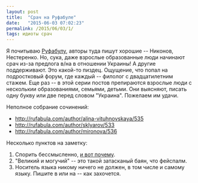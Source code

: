 ```yaml
---
layout: post
title:  "Срач на Руфабуле"
date:   "2015-06-03 07:02:23"
permalink: /2015/06/03/1/
tags: идиоты срач
---
```


Я почитываю [Руфабулу](http://rufabula.com), авторы туда пишут хорошие
-- Никонов, Нестеренко. Но, сука, даже взрослые образованные люди
начинают срач из-за предлога в/на в отношении Украины! А другие
поддерживают. Это какой-то пиздец. Ощущение, что попал на подростковый
форум, где каждый -- филолог с двадцатилетним стажем. Еще раз -- в
этой серии постов препираются взрослые люди с несколькии
образованиями, семьями, детьми. Они выясняют, писать одну букву или
две перед словом "Украина". Пожелаем им удачи.

Неполное собрание сочинений:

- http://rufabula.com/author/alina-vituhnovskaya/535
- http://rufabula.com/author/sklyarov/533
- http://rufabula.com/author/mironova/536

Несколько пунктов на заметку:

1. Спорить бессмысленно,
   [и вот почему](http://rufabula.com/articles/2015/05/15/about-inanity-of-disputes).
2. "Великий и могучий" -- это такой затасканый баян, что фейспалм.
3. Носитель языка никому ничего не должен, в том числе и самому
   языку. Пишите в или на -- как захочется.
